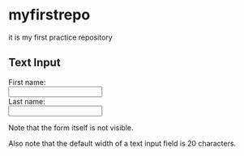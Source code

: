 # myfirstrepo
it is my first practice repository
<!DOCTYPE html>
<html>
<body>

<h2>Text Input</h2>

<form>
  First name:<br>
  <input type="text" name="firstname">
  <br>
  Last name:<br>
  <input type="text" name="lastname">
</form>

<p>Note that the form itself is not visible.</p>

<p>Also note that the default width of a text input field is 20 characters.</p>

</body>
</html>
